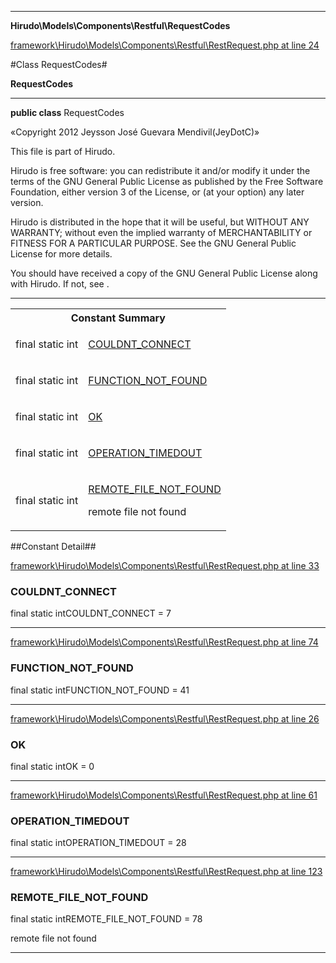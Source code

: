 

- - -

**Hirudo\Models\Components\Restful\RequestCodes**


<a href="https://github.com/JeyDotC/Hirudo/blob/master/framework/Hirudo/Models/Components/Restful/RestRequest.php#L24" target='_blank'>framework\Hirudo\Models\Components\Restful\RestRequest.php at line 24</a>

#Class RequestCodes#

**RequestCodes**




- - -

<p><strong>public  class</strong> <span>RequestCodes</span></p>

<div class="comment" id="overview_description"><p>«Copyright 2012 Jeysson José Guevara Mendivil(JeyDotC)»</p><p>This file is part of Hirudo.</p><p>Hirudo is free software: you can redistribute it and/or modify
it under the terms of the GNU General Public License as published by
the Free Software Foundation, either version 3 of the License, or
(at your option) any later version.</p><p>Hirudo is distributed in the hope that it will be useful,
but WITHOUT ANY WARRANTY; without even the implied warranty of
MERCHANTABILITY or FITNESS FOR A PARTICULAR PURPOSE.  See the
GNU General Public License for more details.</p><p>You should have received a copy of the GNU General Public License
along with Hirudo.  If not, see <http://www.gnu.org/licenses/>.</p></div>



<hr />



<table id="summary_field">
<tr><th colspan="2">Constant Summary</th></tr>
<tr>
<td>
                                    <span class='k'>final static </span> <span class='nx'>int</span>
                                  </td>
<td class="description"><p class="name" ><a href="#https://github.com/JeyDotC/Hirudo-docs/blob/master/Hirudo/Models/Components/Restful/RequestCodes.md#couldnt_connect">COULDNT_CONNECT</a>
                                </p></td>
</tr>
<tr>
<td>
                                    <span class='k'>final static </span> <span class='nx'>int</span>
                                  </td>
<td class="description"><p class="name" ><a href="#https://github.com/JeyDotC/Hirudo-docs/blob/master/Hirudo/Models/Components/Restful/RequestCodes.md#function_not_found">FUNCTION_NOT_FOUND</a>
                                </p></td>
</tr>
<tr>
<td>
                                    <span class='k'>final static </span> <span class='nx'>int</span>
                                  </td>
<td class="description"><p class="name" ><a href="#https://github.com/JeyDotC/Hirudo-docs/blob/master/Hirudo/Models/Components/Restful/RequestCodes.md#ok">OK</a>
                                </p></td>
</tr>
<tr>
<td>
                                    <span class='k'>final static </span> <span class='nx'>int</span>
                                  </td>
<td class="description"><p class="name" ><a href="#https://github.com/JeyDotC/Hirudo-docs/blob/master/Hirudo/Models/Components/Restful/RequestCodes.md#operation_timedout">OPERATION_TIMEDOUT</a>
                                </p></td>
</tr>
<tr>
<td>
                                    <span class='k'>final static </span> <span class='nx'>int</span>
                                  </td>
<td class="description"><p class="name" ><a href="#https://github.com/JeyDotC/Hirudo-docs/blob/master/Hirudo/Models/Components/Restful/RequestCodes.md#remote_file_not_found">REMOTE_FILE_NOT_FOUND</a>
                                </p><p class="description">remote file not found</p></td>
</tr>
</table>

##Constant Detail##

<a href="https://github.com/JeyDotC/Hirudo/blob/master/framework/Hirudo/Models/Components/Restful/RestRequest.php#L33" target='_blank'>framework\Hirudo\Models\Components\Restful\RestRequest.php at line 33</a>

<h3 id="COULDNT_CONNECT">COULDNT_CONNECT</h3>
<span class='k'>final static </span> <span class='nx'>int</span><span class='no'>COULDNT_CONNECT</span><span class='o'> = 7</span>

<div class="details">

</div>

- - -


<a href="https://github.com/JeyDotC/Hirudo/blob/master/framework/Hirudo/Models/Components/Restful/RestRequest.php#L74" target='_blank'>framework\Hirudo\Models\Components\Restful\RestRequest.php at line 74</a>

<h3 id="FUNCTION_NOT_FOUND">FUNCTION_NOT_FOUND</h3>
<span class='k'>final static </span> <span class='nx'>int</span><span class='no'>FUNCTION_NOT_FOUND</span><span class='o'> = 41</span>

<div class="details">

</div>

- - -


<a href="https://github.com/JeyDotC/Hirudo/blob/master/framework/Hirudo/Models/Components/Restful/RestRequest.php#L26" target='_blank'>framework\Hirudo\Models\Components\Restful\RestRequest.php at line 26</a>

<h3 id="OK">OK</h3>
<span class='k'>final static </span> <span class='nx'>int</span><span class='no'>OK</span><span class='o'> = 0</span>

<div class="details">

</div>

- - -


<a href="https://github.com/JeyDotC/Hirudo/blob/master/framework/Hirudo/Models/Components/Restful/RestRequest.php#L61" target='_blank'>framework\Hirudo\Models\Components\Restful\RestRequest.php at line 61</a>

<h3 id="OPERATION_TIMEDOUT">OPERATION_TIMEDOUT</h3>
<span class='k'>final static </span> <span class='nx'>int</span><span class='no'>OPERATION_TIMEDOUT</span><span class='o'> = 28</span>

<div class="details">

</div>

- - -


<a href="https://github.com/JeyDotC/Hirudo/blob/master/framework/Hirudo/Models/Components/Restful/RestRequest.php#L123" target='_blank'>framework\Hirudo\Models\Components\Restful\RestRequest.php at line 123</a>

<h3 id="REMOTE_FILE_NOT_FOUND">REMOTE_FILE_NOT_FOUND</h3>
<span class='k'>final static </span> <span class='nx'>int</span><span class='no'>REMOTE_FILE_NOT_FOUND</span><span class='o'> = 78</span>

<div class="details">
<p>remote file not found</p>
</div>

- - -

